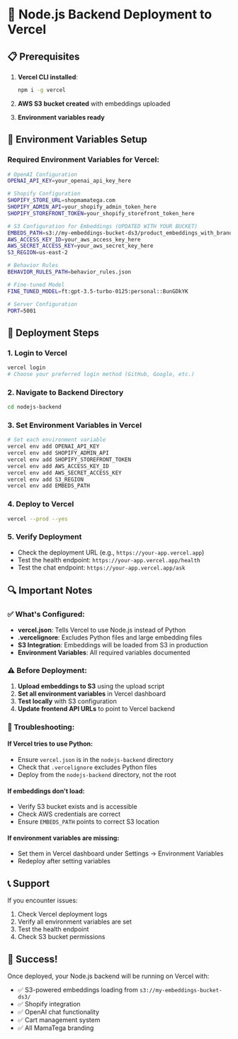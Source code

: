 # 🚀 Node.js Backend Deployment to Vercel

## 📋 Prerequisites

1. **Vercel CLI installed**:
   ```bash
   npm i -g vercel
   ```

2. **AWS S3 bucket created** with embeddings uploaded
3. **Environment variables ready**

## 🔧 Environment Variables Setup

### Required Environment Variables for Vercel:

```bash
# OpenAI Configuration
OPENAI_API_KEY=your_openai_api_key_here

# Shopify Configuration
SHOPIFY_STORE_URL=shopmamatega.com
SHOPIFY_ADMIN_API=your_shopify_admin_token_here
SHOPIFY_STOREFRONT_TOKEN=your_shopify_storefront_token_here

# S3 Configuration for Embeddings (UPDATED WITH YOUR BUCKET)
EMBEDS_PATH=s3://my-embeddings-bucket-ds3/product_embeddings_with_brands.json
AWS_ACCESS_KEY_ID=your_aws_access_key_here
AWS_SECRET_ACCESS_KEY=your_aws_secret_key_here
S3_REGION=us-east-2

# Behavior Rules
BEHAVIOR_RULES_PATH=behavior_rules.json

# Fine-tuned Model
FINE_TUNED_MODEL=ft:gpt-3.5-turbo-0125:personal::BunGDkYK

# Server Configuration
PORT=5001
```

## 🚀 Deployment Steps

### 1. Login to Vercel
```bash
vercel login
# Choose your preferred login method (GitHub, Google, etc.)
```

### 2. Navigate to Backend Directory
```bash
cd nodejs-backend
```

### 3. Set Environment Variables in Vercel
```bash
# Set each environment variable
vercel env add OPENAI_API_KEY
vercel env add SHOPIFY_ADMIN_API
vercel env add SHOPIFY_STOREFRONT_TOKEN
vercel env add AWS_ACCESS_KEY_ID
vercel env add AWS_SECRET_ACCESS_KEY
vercel env add S3_REGION
vercel env add EMBEDS_PATH
```

### 4. Deploy to Vercel
```bash
vercel --prod --yes
```

### 5. Verify Deployment
- Check the deployment URL (e.g., `https://your-app.vercel.app`)
- Test the health endpoint: `https://your-app.vercel.app/health`
- Test the chat endpoint: `https://your-app.vercel.app/ask`

## 🔍 Important Notes

### ✅ What's Configured:
- **vercel.json**: Tells Vercel to use Node.js instead of Python
- **.vercelignore**: Excludes Python files and large embedding files
- **S3 Integration**: Embeddings will be loaded from S3 in production
- **Environment Variables**: All required variables documented

### ⚠️ Before Deployment:
1. **Upload embeddings to S3** using the upload script
2. **Set all environment variables** in Vercel dashboard
3. **Test locally** with S3 configuration
4. **Update frontend API URLs** to point to Vercel backend

### 🔧 Troubleshooting:

#### If Vercel tries to use Python:
- Ensure `vercel.json` is in the `nodejs-backend` directory
- Check that `.vercelignore` excludes Python files
- Deploy from the `nodejs-backend` directory, not the root

#### If embeddings don't load:
- Verify S3 bucket exists and is accessible
- Check AWS credentials are correct
- Ensure `EMBEDS_PATH` points to correct S3 location

#### If environment variables are missing:
- Set them in Vercel dashboard under Settings → Environment Variables
- Redeploy after setting variables

## 📞 Support

If you encounter issues:
1. Check Vercel deployment logs
2. Verify all environment variables are set
3. Test the health endpoint
4. Check S3 bucket permissions

## 🎉 Success!

Once deployed, your Node.js backend will be running on Vercel with:
- ✅ S3-powered embeddings loading from `s3://my-embeddings-bucket-ds3/`
- ✅ Shopify integration
- ✅ OpenAI chat functionality
- ✅ Cart management system
- ✅ All MamaTega branding 


